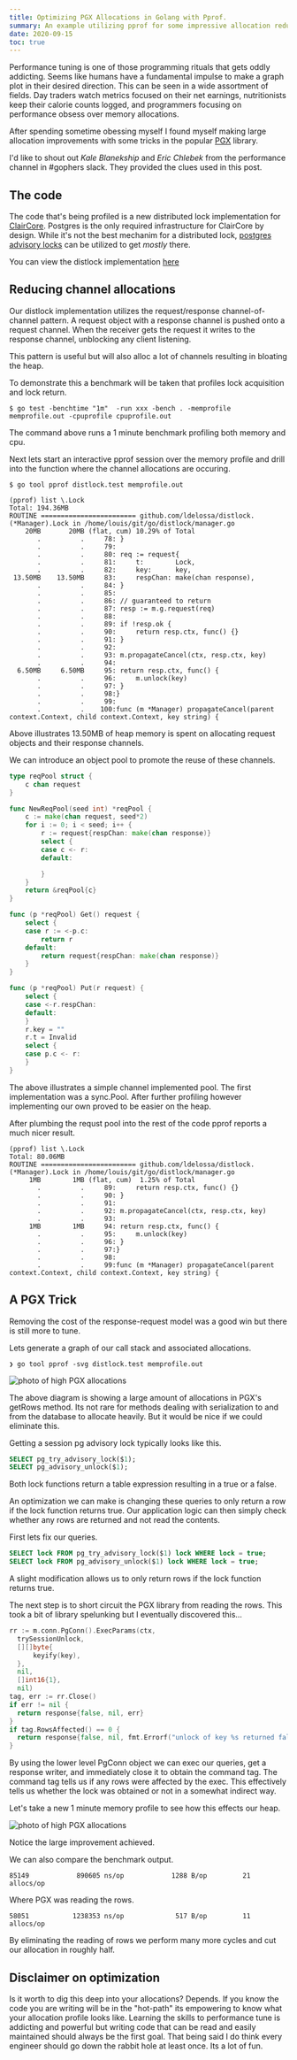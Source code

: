 ```yaml
---
title: Optimizing PGX Allocations in Golang with Pprof.
summary: An example utilizing pprof for some impressive allocation reductions in the PGX sql library.
date: 2020-09-15
toc: true
---
```


Performance tuning is one of those programming rituals that gets oddly addicting. 
Seems like humans have a fundamental impulse to make a graph plot in their desired direction. 
This can be seen in a wide assortment of fields.
Day traders watch metrics focused on their net earnings, nutritionists keep their calorie counts logged, and programmers focusing on performance obsess over memory allocations.

After spending sometime obessing myself I found myself making large allocation improvements with some tricks in the popular [PGX](https://github.com/jackc/pgx) library.

I'd like to shout out *Kale Blanekship* and *Eric Chlebek* from the performance channel in #gophers slack. They provided the clues used in this post.

## The code

The code that's being profiled is a new distributed lock implementation for [ClairCore](https://github.com/quay/claircore/). 
Postgres is the only required infrastructure for ClairCore by design.
While it's not the best mechanim for a distributed lock, [postgres advisory locks](https://www.postgresql.org/docs/9.1/explicit-locking.html) can be utilized to get *mostly* there.

You can view the distlock implementation [here](https://github.com/ldelossa/distlock)

## Reducing channel allocations

Our distlock implementation utilizes the request/response channel-of-channel pattern.
A request object with a response channel is pushed onto a request channel. 
When the receiver gets the request it writes to the response channel, unblocking any client listening.

This pattern is useful but will also alloc a lot of channels resulting in bloating the heap.

To demonstrate this a benchmark will be taken that profiles lock acquisition and lock return. 

```shell
$ go test -benchtime "1m"  -run xxx -bench . -memprofile memprofile.out -cpuprofile cpuprofile.out
```
The command above runs a 1 minute benchmark profiling both memory and cpu.

Next lets start an interactive pprof session over the memory profile and drill into the function where the channel allocations are occuring.

```shell
$ go tool pprof distlock.test memprofile.out

(pprof) list \.Lock
Total: 194.36MB
ROUTINE ======================== github.com/ldelossa/distlock.(*Manager).Lock in /home/louis/git/go/distlock/manager.go
    20MB       20MB (flat, cum) 10.29% of Total
       .          .     78: }
       .          .     79:
       .          .     80: req := request{
       .          .     81:     t:        Lock,
       .          .     82:	    key:      key,
 13.50MB    13.50MB     83:		respChan: make(chan response),
       .          .     84:	}
       .          .     85:
       .          .     86:	// guaranteed to return
       .          .     87:	resp := m.g.request(req)
       .          .     88:
       .          .     89:	if !resp.ok {
       .          .     90:		return resp.ctx, func() {}
       .          .     91:	}
       .          .     92:
       .          .     93:	m.propagateCancel(ctx, resp.ctx, key)
       .          .     94:
  6.50MB     6.50MB     95:	return resp.ctx, func() {
       .          .     96:		m.unlock(key)
       .          .     97:	}
       .          .     98:}
       .          .     99:
       .          .    100:func (m *Manager) propagateCancel(parent context.Context, child context.Context, key string) {
```

Above illustrates 13.50MB of heap memory is spent on allocating request objects and their response channels. 

We can introduce an object pool to promote the reuse of these channels. 

```go
type reqPool struct {
	c chan request
}

func NewReqPool(seed int) *reqPool {
	c := make(chan request, seed*2)
	for i := 0; i < seed; i++ {
		r := request{respChan: make(chan response)}
		select {
		case c <- r:
		default:

		}
	}
	return &reqPool{c}
}

func (p *reqPool) Get() request {
	select {
	case r := <-p.c:
		return r
	default:
		return request{respChan: make(chan response)}
	}
}

func (p *reqPool) Put(r request) {
	select {
	case <-r.respChan:
	default:
	}
	r.key = ""
	r.t = Invalid
	select {
	case p.c <- r:
	}
}
```

The above illustrates a simple channel implemented pool.
The first implementation was a sync.Pool.
After further profiling however implementing our own proved to be easier on the heap.

After plumbing the requst pool into the rest of the code pprof reports a much nicer result.

```shell
(pprof) list \.Lock
Total: 80.06MB
ROUTINE ======================== github.com/ldelossa/distlock.(*Manager).Lock in /home/louis/git/go/distlock/manager.go
     1MB        1MB (flat, cum)  1.25% of Total
       .          .     89:		return resp.ctx, func() {}
       .          .     90:	}
       .          .     91:
       .          .     92:	m.propagateCancel(ctx, resp.ctx, key)
       .          .     93:
     1MB        1MB     94:	return resp.ctx, func() {
       .          .     95:		m.unlock(key)
       .          .     96:	}
       .          .     97:}
       .          .     98:
       .          .     99:func (m *Manager) propagateCancel(parent context.Context, child context.Context, key string) {
```

## A PGX Trick

Removing the cost of the response-request model was a good win but there is still more to tune.

Lets generate a graph of our call stack and associated allocations.
```shell
❯ go tool pprof -svg distlock.test memprofile.out
```

![photo of high PGX allocations](/profile001.png)

The above diagram is showing a large amount of allocations in PGX's getRows method. 
Its not rare for methods dealing with serialization to and from the database to allocate heavily.
But it would be nice if we could eliminate this.

Getting a session pg advisory lock typically looks like this.
```sql
SELECT pg_try_advisory_lock($1);
SELECT pg_advisory_unlock($1);
```

Both lock functions return a table expression resulting in a true or a false. 

An optimization we can make is changing these queries to only return a row if the lock function returns true.
Our application logic can then simply check whether any rows are returned and not read the contents. 

First lets fix our queries.
```sql
SELECT lock FROM pg_try_advisory_lock($1) lock WHERE lock = true;
SELECT lock FROM pg_advisory_unlock($1) lock WHERE lock = true;
```

A slight modification allows us to only return rows if the lock function returns true.

The next step is to short circuit the PGX library from reading the rows. 
This took a bit of library spelunking but I eventually discovered this...

```go
rr := m.conn.PgConn().ExecParams(ctx,
  trySessionUnlock,
  [][]byte{
      keyify(key),
  },
  nil,
  []int16{1},
  nil)
tag, err := rr.Close()
if err != nil {
  return response{false, nil, err}
}
if tag.RowsAffected() == 0 {
  return response{false, nil, fmt.Errorf("unlock of key %s returned false", key)}
}
```

By using the lower level PgConn object we can exec our queries, get a response writer, and immediately close it to obtain the command tag.
The command tag tells us if any rows were affected by the exec. This effectively tells us whether the lock was obtained or not in a somewhat indirect way.

Let's take a new 1 minute memory profile to see how this effects our heap.

![photo of high PGX allocations](/profile002.png)

Notice the large improvement achieved.

We can also compare the benchmark output.

```shell
85149            890605 ns/op            1288 B/op         21 allocs/op
```
Where PGX was reading the rows.

```shell
58051           1238353 ns/op             517 B/op         11 allocs/op
```

By eliminating the reading of rows we perform many more cycles and cut our allocation in roughly half.

## Disclaimer on optimization

Is it worth to dig this deep into your allocations? Depends.
If you know the code you are writing will be in the "hot-path" its empowering to know what your allocation profile looks like.
Learning the skills to performance tune is addicting and powerful but writing code that can be read and easily maintained should always be the first goal.
That being said I do think every engineer should go down the rabbit hole at least once. Its a lot of fun.

